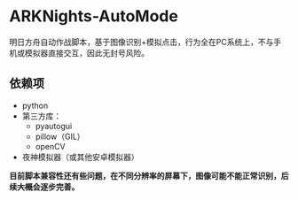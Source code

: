 # ARKNights-AutoMode
明日方舟自动作战脚本，基于图像识别+模拟点击，行为全在PC系统上，不与手机或模拟器直接交互，因此无封号风险。

## 依赖项

- python
- 第三方库：
  - pyautogui
  - pillow（GIL）
  - openCV
- 夜神模拟器（或其他安卓模拟器）

**目前脚本兼容性还有些问题，在不同分辨率的屏幕下，图像可能不能正常识别，后续~~大概~~会逐步完善。**

